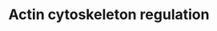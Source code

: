 ---
annotations:
- type: Pathway Ontology
  value: regulatory pathway
- type: Pathway Ontology
  value: regulatory pathway
authors:
- Scm3
- DeSl
- Eweitz
description: http://www.genome.jp/kegg/pathway/hsa/hsa04810.html
last-edited: 2021-05-24
organisms:
- Danio rerio
redirect_from:
- /index.php/Pathway:WP4360
- /instance/WP4360
schema-jsonld:
- '@context': https://schema.org/
  '@id': https://wikipathways.github.io/pathways/WP4360.html
  '@type': Dataset
  creator:
    '@type': Organization
    name: WikiPathways
  description: http://www.genome.jp/kegg/pathway/hsa/hsa04810.html
  keywords:
  - Bradykinin
  - INS2
  - actn1
  - gna13a
  - msna
  - raf1a
  - myl1
  - GNG12
  - mapk14b
  - ENAH
  - fn1
  - TMSB4Y
  - MAPK Signaling
  - limk1
  - mylkb
  - VAV1
  - pathway
  - itga4
  - f2
  - apc
  - WASF2
  - LOC558288
  - msnb
  - VIL2
  - LOC568935
  - slc9a1
  - Poly(IC)
  - Adherens junction
  - ARHGEF7
  - zgc:153713
  - bcar1
  - ACTB
  - dock1
  - PAK2
  - sos2
  - CFL1
  - fgd1
  - Acetylcholine
  - DIAP1
  - SOS1
  - cfl2
  - csk
  - iqgap1
  - GRLF1
  - DIAP3
  - PIP3
  - myh9
  - Focal Adhesion
  - ppp1r12a
  - ARPC5
  - f2r
  - ABI2
  - pip4k2aa
  - INS1
  - PFN1
  - PIP2
  - cdc42l
  - vcl
  - ptk2.1
  - ACTG1
  - si:dkey-74f15.3
  - SSH2
  - ARHGEF1
  - wasb
  - gsna
  - rock2a
  - Apc2
  - itga5
  - MAP2K2a
  - BAIAP2
  - gna12
  - crk
  - zgc:114164
  - WASF1
  - ROCK1
  - vil1l
  license: CC0
  name: Actin cytoskeleton regulation
seo: CreativeWork
title: Actin cytoskeleton regulation
wpid: WP4360
---